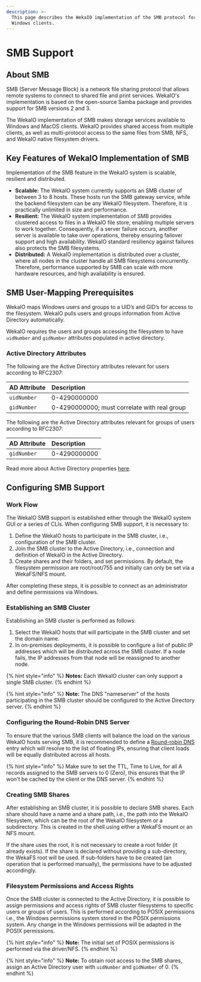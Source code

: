 ```yaml
---
description: >-
  This page describes the WekaIO implementation of the SMB protocol for shared
  Windows clients.
---
```


# SMB Support

## About SMB

SMB \(Server Message Block\) is a network file sharing protocol that allows remote systems to connect to shared file and print services. WekaIO's implementation is based on the open-source Samba package and provides support for SMB versions 2 and 3.

The WekaIO implementation of SMB makes storage services available to Windows and MacOS clients. WekaIO provides shared access from multiple clients, as well as multi-protocol access to the same files from SMB, NFS, and WekaIO native filesystem drivers.

## Key Features of WekaIO Implementation of SMB

Implementation of the SMB feature in the WekaIO system is scalable, resilient and distributed.

* **Scalable:** The WekaIO system currently supports an SMB cluster of between 3 to 8 hosts. These hosts run the SMB gateway service, while the backend filesystem can be any WekaIO filesystem. Therefore, it is practically unlimited in size and performance.
* **Resilient:** The WekaIO system implementation of SMB provides clustered access to files in a WekaIO file store, enabling multiple servers to work together. Consequently, if a server failure occurs, another server is available to take over operations, thereby ensuring failover support and high availability. WekaIO standard resiliency against failures also protects the SMB filesystems.
* **Distributed:** A WekaIO implementation is distributed over a cluster, where all nodes in the cluster handle all SMB filesystems concurrently. Therefore, performance supported by SMB can scale with more hardware resources, and high availability is ensured.

## SMB User-Mapping Prerequisites

WekaIO maps Windows users and groups to a UID’s and GID’s for access to the filesystem. WekaIO pulls users and groups information from Active Directory automatically.

WekaIO requires the users and groups accessing the filesystem to have `uidNumber` and `gidNumber` attributes populated in active directory.

### Active Directory Attributes

The following are the Active Directory attributes relevant for users according to RFC2307:

| AD Attribute | Description |
| :--- | :--- |
| `uidNumber` | 0-4290000000 |
| `gidNumber` | 0-4290000000; must correlate with real group |

The following are the Active Directory attributes relevant for groups of users according to RFC2307:

| AD Attribute | Description |
| :--- | :--- |
| `gidNumber` | 0-4290000000 |

Read more about Active Directory properties [here](https://blogs.technet.microsoft.com/activedirectoryua/2016/02/09/identity-management-for-unix-idmu-is-deprecated-in-windows-server/).

## Configuring SMB Support

### Work Flow

The WekaIO SMB support is established either through the WekaIO system GUI or a series of CLIs. When configuring SMB support, it is necessary to:

1. Define the WekaIO hosts to participate in the SMB cluster, i.e., configuration of the SMB cluster.
2. Join the SMB cluster to the Active Directory, i.e., connection and definition of WekaIO in the Active Directory.
3. Create shares and their folders, and set permissions. By default, the filesystem permission are root/root/755 and initially can only be set via a WekaFS/NFS mount.

After completing these steps, it is possible to connect as an administrator and define permissions via Windows.

### Establishing an SMB Cluster

Establishing an SMB cluster is performed as follows:

1. Select the WekaIO hosts that will participate in the SMB cluster and set the domain name.
2. In on-premises deployments, it is possible to configure a list of public IP addresses which will be distributed across the SMB cluster. If a node fails, the IP addresses from that node will be reassigned to another node.

{% hint style="info" %}
**Notes:** Each WekaIO cluster can only support a single SMB cluster.
{% endhint %}

{% hint style="info" %}
**Note:** The DNS "nameserver" of the hosts participating in the SMB cluster should be configured to the Active Directory server.
{% endhint %}

### Configuring the Round-Robin DNS Server

To ensure that the various SMB clients will balance the load on the various WekaIO hosts serving SMB, it is recommended to define a [Round-robin DNS](https://en.wikipedia.org/wiki/Round-robin_DNS) entry which will resolve to the list of floating IPs, ensuring that client loads will be equally distributed across all hosts.

{% hint style="info" %}
Make sure to set the TTL, Time to Live, for all A records assigned to the SMB servers to 0 \(Zero\), this ensures that the IP won't be cached by the client or the DNS server.
{% endhint %}

### Creating SMB Shares

After establishing an SMB cluster, it is possible to declare SMB shares. Each share should have a name and a share path, i.e., the path into the WekaIO filesystem, which can be the root of the WekaIO filesystem or a subdirectory. This is created in the shell using either a WekaFS mount or an NFS mount.

If the share uses the root, it is not necessary to create a root folder \(it already exists\). If the share is declared without providing a sub-directory, the WekaFS root will be used. If sub-folders have to be created \(an operation that is performed manually\), the permissions have to be adjusted accordingly. 

### Filesystem Permissions and Access Rights

Once the SMB cluster is connected to the Active Directory, it is possible to assign permissions and access rights of SMB cluster filesystems to specific users or groups of users. This is performed according to POSIX permissions i.e., the Windows permissions system stored in the POSIX permissions system. Any change in the Windows permissions will be adapted in the POSIX permissions.

{% hint style="info" %}
**Note:** The initial set of POSIX permissions is performed via the driver/NFS.
{% endhint %}

{% hint style="info" %}
**Note:** To obtain root access to the SMB shares, assign an Active Directory user with `uidNumber` and `gidNumber` of 0.
{% endhint %}

